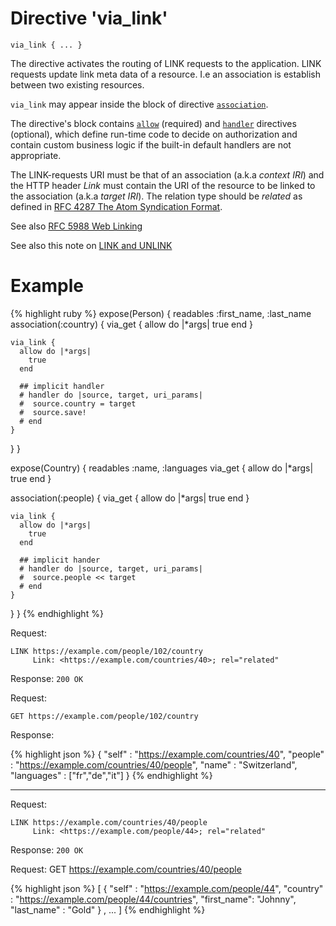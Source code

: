 # Directive 'via_link'

`via_link { ... }`

The directive activates the routing of LINK requests to the application. LINK requests update link meta data of a resource. I.e an association is establish between two existing resources.

`via_link` may appear inside the block of directive [`association`](association).

The directive's block contains [`allow`](allow) <!-- [D.1] --> (required) and [`handler`](handler)  <!-- [D.2] --> directives (optional), which define run-time code to decide on authorization and contain custom business logic if the built-in default handlers are not appropriate.

The LINK-requests URI must be that of an association (a.k.a _context IRI_) and the HTTP header _Link_ must contain the URI of the resource to be linked to the association (a.k.a _target IRI_). The relation type should be _related_ as defined in [RFC&nbsp;4287 The Atom Syndication Format](http://tools.ietf.org/html/rfc4287).

See also [RFC&nbsp;5988 Web Linking](https://tools.ietf.org/html/rfc5988)

See also this note on [LINK and UNLINK](link_and_unlink)



# Example
{% highlight ruby %}
expose(Person) {
  readables :first_name, :last_name
  association(:country) {
    via_get {
      allow do |*args|
        true
      end
    }

    via_link {
      allow do |*args|
        true
      end

      ## implicit handler
      # handler do |source, target, uri_params|
      #  source.country = target
      #  source.save!
      # end
    }
  }
}

expose(Country) {
  readables :name, :languages
  via_get {
    allow do |*args|
      true
    end
  }

  association(:people) {
    via_get {
      allow do |*args|
        true
      end
    }

    via_link {
      allow do |*args|
        true
      end

      ## implicit hander
      # handler do |source, target, uri_params|
      #  source.people << target
      # end
    }
  }
}
{% endhighlight %}

Request:

    LINK https://example.com/people/102/country
         Link: <https://example.com/countries/40>; rel="related"

Response: `200 OK`

Request:

    GET https://example.com/people/102/country

Response:

{% highlight json %}
{
    "self"      : "https://example.com/countries/40",
    "people"    : "https://example.com/countries/40/people",
    "name"      : "Switzerland",
    "languages" : ["fr","de","it"]
}
{% endhighlight %}

------

Request:

    LINK https://example.com/countries/40/people
         Link: <https://example.com/people/44>; rel="related"

Response: `200 OK`

Request:
    GET https://example.com/countries/40/people

{% highlight json %}
[
    {
	"self"      : "https://example.com/people/44",
	"country"   : "https://example.com/people/44/countries",
	"first_name": "Johnny",
	"last_name" : "Gold"
    } , ...
]
{% endhighlight %}

